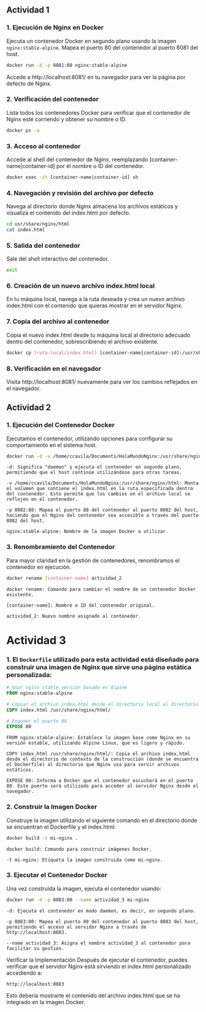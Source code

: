 ## Actividad 1

### 1. Ejecución de Nginx en Docker
Ejecuta un contenedor Docker en segundo plano usando la imagen `nginx:stable-alpine`. Mapea el puerto 80 del contenedor al puerto 8081 del host.

```bash
docker run -d -p 8081:80 nginx:stable-alpine
```
Accede a http://localhost:8081/ en tu navegador para ver la página por defecto de Nginx.

### 2. Verificación del contenedor
Lista todos los contenedores Docker para verificar que el contenedor de Nginx esté corriendo y obtener su nombre o ID.

```bash
docker ps -a
```

### 3. Acceso al contenedor
Accede al shell del contenedor de Nginx, reemplazando [container-name|container-id] por el nombre o ID del contenedor.

```bash
docker exec -it [container-name|container-id] sh
```

### 4. Navegación y revisión del archivo por defecto
Navega al directorio donde Nginx almacena los archivos estáticos y visualiza el contenido del index.html por defecto.

```bash
cd usr/share/nginx/html
cat index.html
```

### 5. Salida del contenedor
Sale del shell interactivo del contenedor.

```bash
exit
```

### 6. Creación de un nuevo archivo index.html local
En tu máquina local, navega a la ruta deseada y crea un nuevo archivo index.html con el contenido que quieras mostrar en el servidor Nginx.

### 7. Copia del archivo al contenedor
Copia el nuevo index.html desde tu máquina local al directorio adecuado dentro del contenedor, sobrescribiendo el archivo existente.

```bash
docker cp [ruta-local/index.html] [container-name|container-id]:/usr/share/nginx/html/
```

### 8. Verificación en el navegador
Visita http://localhost:8081/ nuevamente para ver los cambios reflejados en el navegador.

## Actividad 2

### 1. Ejecución del Contenedor Docker
Ejecutamos el contenedor, utilizando opciones para configurar su comportamiento en el sistema host.

```bash
docker run -d -v /home/ccavila/Documents/HolaMundoNginx:/usr/share/nginx/html -p 8082:80 nginx:stable-alpine
```
```
-d: Significa "daemon" y ejecuta el contenedor en segundo plano, permitiendo que el host continúe utilizándose para otras tareas.

-v /home/ccavila/Documents/HolaMundoNginx:/usr/share/nginx/html: Monta el volumen que contiene el index.html en la ruta especificada dentro del contenedor. Esto permite que los cambios en el archivo local se reflejen en el contenedor.

-p 8082:80: Mapea el puerto 80 del contenedor al puerto 8082 del host, haciendo que el Nginx del contenedor sea accesible a través del puerto 8082 del host.

nginx:stable-alpine: Nombre de la imagen Docker a utilizar.
```

### 3. Renombramiento del Contenedor
Para mayor claridad en la gestión de contenedores, renombramos el contenedor en ejecución.


```bash
docker rename [container-name] actividad_2
```

```
docker rename: Comando para cambiar el nombre de un contenedor Docker existente.

[container-name]: Nombre o ID del contenedor original.

actividad_2: Nuevo nombre asignado al contenedor.
```

# Actividad 3

### 1. El `Dockerfile` utilizado para esta actividad está diseñado para construir una imagen de Nginx que sirve una página estática personalizada:

```Dockerfile
# Usar nginx stable version basado en Alpine
FROM nginx:stable-alpine

# Copiar el archivo index.html desde el directorio local al directorio de Nginx dentro del contenedor
COPY index.html /usr/share/nginx/html/

# Exponer el puerto 80
EXPOSE 80
```

```
FROM nginx:stable-alpine: Establece la imagen base como Nginx en su versión estable, utilizando Alpine Linux, que es ligero y rápido.

COPY index.html /usr/share/nginx/html/: Copia el archivo index.html desde el directorio de contexto de la construcción (donde se encuentra el Dockerfile) al directorio que Nginx usa para servir archivos estáticos.

EXPOSE 80: Informa a Docker que el contenedor escuchará en el puerto 80. Este puerto será utilizado para acceder al servidor Nginx desde el navegador.
```

### 2. Construir la Imagen Docker
Construye la imagen utilizando el siguiente comando en el directorio donde se encuentran el Dockerfile y el index.html:

```bash
docker build -t mi-nginx .
```

```
docker build: Comando para construir imágenes Docker.

-t mi-nginx: Etiqueta la imagen construida como mi-nginx.
```

### 3. Ejecutar el Contenedor Docker
Una vez construida la imagen, ejecuta el contenedor usando:

```bash
docker run -d -p 8083:80 --name actividad_3 mi-nginx
```

```
-d: Ejecuta el contenedor en modo daemon, es decir, en segundo plano.

-p 8083:80: Mapea el puerto 80 del contenedor al puerto 8083 del host, permitiendo el acceso al servidor Nginx a través de http://localhost:8083.

--name actividad_3: Asigna el nombre actividad_3 al contenedor para facilitar su gestión.
```

Verificar la Implementación
Después de ejecutar el contenedor, puedes verificar que el servidor Nginx está sirviendo el index.html personalizado accediendo a:

```plaintext
http://localhost:8083
```

Esto debería mostrarte el contenido del archivo index.html que se ha integrado en la imagen Docker.